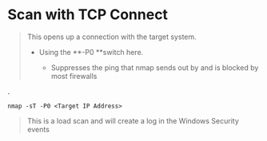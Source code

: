 # Scan with TCP Connect

> This opens up a connection with the target system.
>
> * Using the **-P0 **switch here.
>
>   * Suppresses the ping that nmap sends out by and is blocked by most firewalls

.

```
nmap -sT -P0 <Target IP Address>
```

> This is a load scan and will create a log in the Windows Security events



